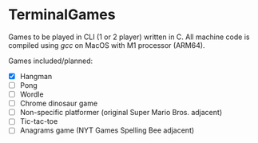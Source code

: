 # TerminalGames
Games to be played in CLI (1 or 2 player) written in C. All machine code is compiled using *gcc* on MacOS with M1 processor (ARM64).

Games included/planned:
 - [x] Hangman
 - [ ] Pong
 - [ ] Wordle
 - [ ] Chrome dinosaur game
 - [ ] Non-specific platformer (original Super Mario Bros. adjacent)
 - [ ] Tic-tac-toe
 - [ ] Anagrams game (NYT Games Spelling Bee adjacent)
